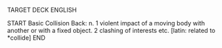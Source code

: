 TARGET DECK
ENGLISH

START
Basic
Collision
Back: n. 1 violent impact of a moving body with another or with a fixed object. 2 clashing of interests etc. [latin: related to *collide]
END
